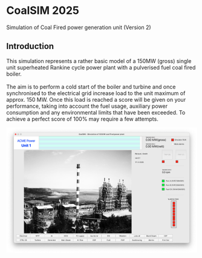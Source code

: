 # CoalSIM 2025
Simulation of Coal Fired power generation unit (Version 2)

## Introduction

This simulation represents a rather basic model of a 150MW (gross)
single unit superheated Rankine cycle power plant with a pulverised fuel
coal fired boiler.\
\
The aim is to perform a cold start of the boiler and turbine and once
synchronised to the electrical grid increase load to the unit maximum of
approx. 150 MW. Once this load is reached a score will be given on your
performance, taking into account the fuel usage, auxiliary power
consumption and any environmental limits that have been exceeded. To
achieve a perfect score of 100% may require a few attempts.

![Opening Screen view](/Screenshots/About.png)
